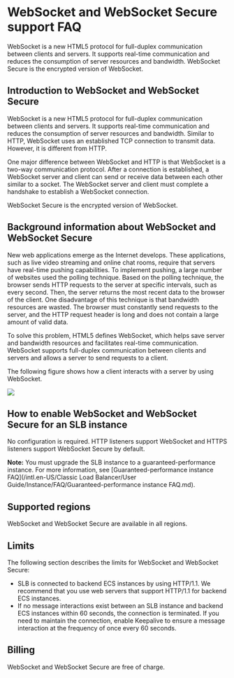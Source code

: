 # WebSocket and WebSocket Secure support FAQ

WebSocket is a new HTML5 protocol for full-duplex communication between clients and servers. It supports real-time communication and reduces the consumption of server resources and bandwidth. WebSocket Secure is the encrypted version of WebSocket.

## Introduction to WebSocket and WebSocket Secure

WebSocket is a new HTML5 protocol for full-duplex communication between clients and servers. It supports real-time communication and reduces the consumption of server resources and bandwidth. Similar to HTTP, WebSocket uses an established TCP connection to transmit data. However, it is different from HTTP.

One major difference between WebSocket and HTTP is that WebSocket is a two-way communication protocol. After a connection is established, a WebSocket server and client can send or receive data between each other similar to a socket. The WebSocket server and client must complete a handshake to establish a WebSocket connection.

WebSocket Secure is the encrypted version of WebSocket.

## Background information about WebSocket and WebSocket Secure

New web applications emerge as the Internet develops. These applications, such as live video streaming and online chat rooms, require that servers have real-time pushing capabilities. To implement pushing, a large number of websites used the polling technique. Based on the polling technique, the browser sends HTTP requests to the server at specific intervals, such as every second. Then, the server returns the most recent data to the browser of the client. One disadvantage of this technique is that bandwidth resources are wasted. The browser must constantly send requests to the server, and the HTTP request header is long and does not contain a large amount of valid data.

To solve this problem, HTML5 defines WebSocket, which helps save server and bandwidth resources and facilitates real-time communication. WebSocket supports full-duplex communication between clients and servers and allows a server to send requests to a client.

The following figure shows how a client interacts with a server by using WebSocket.

![](https://static-aliyun-doc.oss-accelerate.aliyuncs.com/assets/img/en-US/7173498951/p3247.png)

## How to enable WebSocket and WebSocket Secure for an SLB instance

No configuration is required. HTTP listeners support WebSocket and HTTPS listeners support WebSocket Secure by default.

**Note:** You must upgrade the SLB instance to a guaranteed-performance instance. For more information, see [Guaranteed-performance instance FAQ](/intl.en-US/Classic Load Balancer/User Guide/Instance/FAQ/Guaranteed-performance instance FAQ.md).

## Supported regions

WebSocket and WebSocket Secure are available in all regions.

## Limits

The following section describes the limits for WebSocket and WebSocket Secure:

-   SLB is connected to backend ECS instances by using HTTP/1.1. We recommend that you use web servers that support HTTP/1.1 for backend ECS instances.
-   If no message interactions exist between an SLB instance and backend ECS instances within 60 seconds, the connection is terminated. If you need to maintain the connection, enable Keepalive to ensure a message interaction at the frequency of once every 60 seconds.

## Billing

WebSocket and WebSocket Secure are free of charge.

